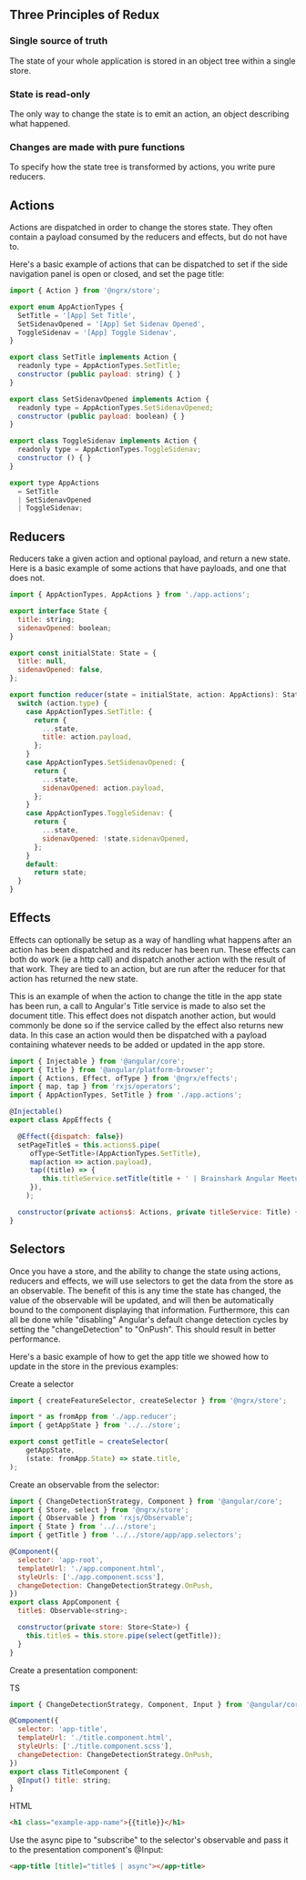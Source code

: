 ## Three Principles of Redux

### Single source of truth

The state of your whole application is stored in an object tree within a single store.

### State is read-only

The only way to change the state is to emit an action, an object describing what happened.

### Changes are made with pure functions

To specify how the state tree is transformed by actions, you write pure reducers.


## Actions
Actions are dispatched in order to change the stores state. They often contain a payload consumed by the reducers and effects, but do not have to. 

Here's a basic example of actions that can be dispatched to set if the side navigation panel is open or closed, and set the page title:
```javascript
import { Action } from '@ngrx/store';

export enum AppActionTypes {
  SetTitle = '[App] Set Title',
  SetSidenavOpened = '[App] Set Sidenav Opened',
  ToggleSidenav = '[App] Toggle Sidenav',
}

export class SetTitle implements Action {
  readonly type = AppActionTypes.SetTitle;
  constructor (public payload: string) { }
}

export class SetSidenavOpened implements Action {
  readonly type = AppActionTypes.SetSidenavOpened;
  constructor (public payload: boolean) { }
}

export class ToggleSidenav implements Action {
  readonly type = AppActionTypes.ToggleSidenav;
  constructor () { }
}

export type AppActions
  = SetTitle
  | SetSidenavOpened
  | ToggleSidenav;
```

## Reducers
Reducers take a given action and optional payload, and return a new state. Here is a basic example of some actions that have payloads, and one that does not.

```javascript
import { AppActionTypes, AppActions } from './app.actions';

export interface State {
  title: string;
  sidenavOpened: boolean;
}

export const initialState: State = {
  title: null,
  sidenavOpened: false,
};

export function reducer(state = initialState, action: AppActions): State {
  switch (action.type) {
    case AppActionTypes.SetTitle: {
      return {
        ...state,
        title: action.payload,
      };
    }
    case AppActionTypes.SetSidenavOpened: {
      return {
        ...state,
        sidenavOpened: action.payload,
      };
    }
    case AppActionTypes.ToggleSidenav: {
      return {
        ...state,
        sidenavOpened: !state.sidenavOpened,
      };
    }
    default:
      return state;
  }
}

```

## Effects
Effects can optionally be setup as a way of handling what happens after an action has been dispatched and its reducer has been run. These effects can both do work (ie a http call) and dispatch another action with the result of that work. They are tied to an action, but are run after the reducer for that action has returned the new state.

This is an example of when the action to change the title in the app state has been run, a call to Angular's Title service is made to also set the document title. This effect does not dispatch another action, but would commonly be done so if the service called by the effect also returns new data. In this case an action would then be dispatched with a payload containing whatever needs to be added or updated in the app store.

```javascript
import { Injectable } from '@angular/core';
import { Title } from '@angular/platform-browser';
import { Actions, Effect, ofType } from '@ngrx/effects';
import { map, tap } from 'rxjs/operators';
import { AppActionTypes, SetTitle } from './app.actions';

@Injectable()
export class AppEffects {

  @Effect({dispatch: false})
  setPageTitle$ = this.actions$.pipe(
     ofType<SetTitle>(AppActionTypes.SetTitle),
     map(action => action.payload),
     tap((title) => {
        this.titleService.setTitle(title + ' | Brainshark Angular Meetup');
     }),
    );

  constructor(private actions$: Actions, private titleService: Title) {}
}
```
## Selectors
Once you have a store, and the ability to change the state using actions, reducers and effects, we will use selectors to get the data from the store as an observable. The benefit of this is any time the state has changed, the value of the observable will be updated, and will then be automatically bound to the component displaying that information. Furthermore, this can all be done while "disabling" Angular's default change detection cycles by setting the "changeDetection" to "OnPush". This should result in better performance.

Here's a basic example of how to get the app title we showed how to update in the store in the previous examples:

Create a selector

```javascript
import { createFeatureSelector, createSelector } from '@ngrx/store';

import * as fromApp from './app.reducer';
import { getAppState } from '../../store';

export const getTitle = createSelector(
    getAppState,
    (state: fromApp.State) => state.title,
);
```
Create an observable from the selector:

```javascript
import { ChangeDetectionStrategy, Component } from '@angular/core';
import { Store, select } from '@ngrx/store';
import { Observable } from 'rxjs/Observable';
import { State } from '../../store';
import { getTitle } from '../../store/app/app.selectors';

@Component({
  selector: 'app-root',
  templateUrl: './app.component.html',
  styleUrls: ['./app.component.scss'],
  changeDetection: ChangeDetectionStrategy.OnPush,
})
export class AppComponent {
  title$: Observable<string>;

  constructor(private store: Store<State>) {
    this.title$ = this.store.pipe(select(getTitle));
  }
}
```
Create a presentation component:

TS
```javascript
import { ChangeDetectionStrategy, Component, Input } from '@angular/core';

@Component({
  selector: 'app-title',
  templateUrl: './title.component.html',
  styleUrls: ['./title.component.scss'],
  changeDetection: ChangeDetectionStrategy.OnPush,
})
export class TitleComponent {
  @Input() title: string;
}
```
HTML
```html
<h1 class="example-app-name">{{title}}</h1>
```
Use the async pipe to "subscribe" to the selector's observable and pass it to the presentation component's @Input:
```html
<app-title [title]="title$ | async"></app-title>
```
